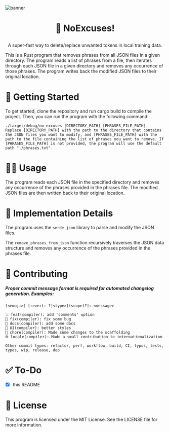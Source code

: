 ![banner](banner.png)

<h1 align="center">

🙅 NoExcuses!

</h1>
<p align="center">
A super-fast way to delete/replace unwanted tokens in local training data.
</p>

This is a Rust program that removes phrases from all JSON files in a given directory. The program reads a list of phrases from a file, then iterates through each JSON file in a given directory and removes any occurrence of those phrases. The program writes back the modified JSON files to their original location.

# 🚀 Getting Started

To get started, clone the repository and run cargo build to compile the project. Then, you can run the program with the following command:

``` shell 
./target/debug/no-excuses [DIRECTORY_PATH] [PHRASES_FILE_PATH]
Replace [DIRECTORY_PATH] with the path to the directory that contains the JSON files you want to modify, and [PHRASES_FILE_PATH] with the path to the file containing the list of phrases you want to remove. If [PHRASES_FILE_PATH] is not provided, the program will use the default path "./phrases.txt".
```

# 👌🏼 Usage

The program reads each JSON file in the specified directory and removes any occurrence of the phrases provided in the phrases file. The modified JSON files are then written back to their original location.

# 🔌 Implementation Details

The program uses the `serde_json` library to parse and modify the JSON files.

The `remove_phrases_from_json` function recursively traverses the JSON data structure and removes any occurrence of the phrases provided in the phrases file.

# 🙋 Contributing

##### Proper commit message format is required for automated changelog generation. Examples:

    [<emoji>] [revert: ?]<type>[(scope)?]: <message>

    💥 feat(compiler): add 'comments' option
    🐛 fix(compiler): fix some bug
    📝 docs(compiler): add some docs
    🌷 UI(compiler): better styles
    🏰 chore(compiler): Made some changes to the scaffolding
    🌐 locale(compiler): Made a small contribution to internationalization

    Other commit types: refactor, perf, workflow, build, CI, typos, tests, types, wip, release, dep

# ✅ To-Do

- [x] this README

# 📑 License

This program is licensed under the MIT License. See the LICENSE file for more information.

